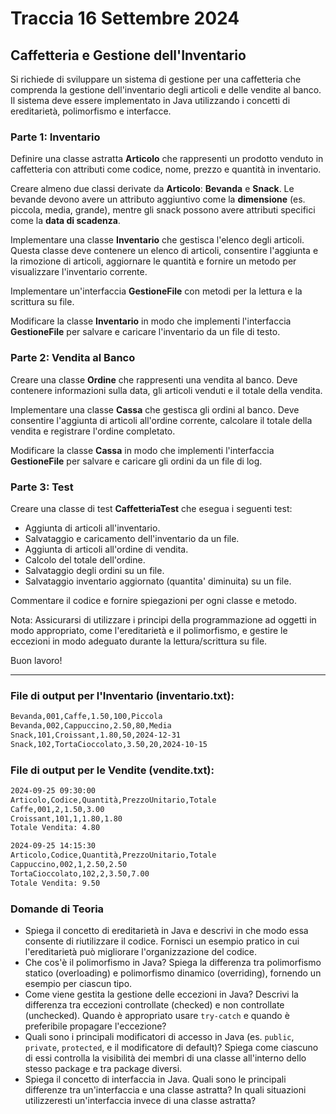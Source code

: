 # Traccia 16 Settembre 2024

## Caffetteria e Gestione dell'Inventario

Si richiede di sviluppare un sistema di gestione per una caffetteria che comprenda la gestione dell'inventario degli articoli e delle vendite al banco. Il sistema deve essere implementato in Java utilizzando i concetti di ereditarietà, polimorfismo e interfacce.

### Parte 1: Inventario

Definire una classe astratta **Articolo** che rappresenti un prodotto venduto in caffetteria con attributi come codice, nome, prezzo e quantità in inventario.

Creare almeno due classi derivate da **Articolo**: **Bevanda** e **Snack**. Le bevande devono avere un attributo aggiuntivo come la **dimensione** (es. piccola, media, grande), mentre gli snack possono avere attributi specifici come la **data di scadenza**.

Implementare una classe **Inventario** che gestisca l'elenco degli articoli. Questa classe deve contenere un elenco di articoli, consentire l'aggiunta e la rimozione di articoli, aggiornare le quantità e fornire un metodo per visualizzare l'inventario corrente.

Implementare un'interfaccia **GestioneFile** con metodi per la lettura e la scrittura su file.

Modificare la classe **Inventario** in modo che implementi l'interfaccia **GestioneFile** per salvare e caricare l'inventario da un file di testo.

### Parte 2: Vendita al Banco

Creare una classe **Ordine** che rappresenti una vendita al banco. Deve contenere informazioni sulla data, gli articoli venduti e il totale della vendita.

Implementare una classe **Cassa** che gestisca gli ordini al banco. Deve consentire l'aggiunta di articoli all'ordine corrente, calcolare il totale della vendita e registrare l'ordine completato.

Modificare la classe **Cassa** in modo che implementi l'interfaccia **GestioneFile** per salvare e caricare gli ordini da un file di log.

### Parte 3: Test

Creare una classe di test **CaffetteriaTest** che esegua i seguenti test:

- Aggiunta di articoli all'inventario.
- Salvataggio e caricamento dell'inventario da un file.
- Aggiunta di articoli all'ordine di vendita.
- Calcolo del totale dell'ordine.
- Salvataggio degli ordini su un file.
- Salvataggio inventario aggiornato (quantita' diminuita) su un file.

Commentare il codice e fornire spiegazioni per ogni classe e metodo.

Nota: Assicurarsi di utilizzare i principi della programmazione ad oggetti in modo appropriato, come l'ereditarietà e il polimorfismo, e gestire le eccezioni in modo adeguato durante la lettura/scrittura su file.

Buon lavoro!

---

### File di output per l'Inventario (inventario.txt):

```txt
Bevanda,001,Caffe,1.50,100,Piccola
Bevanda,002,Cappuccino,2.50,80,Media
Snack,101,Croissant,1.80,50,2024-12-31
Snack,102,TortaCioccolato,3.50,20,2024-10-15
```

### File di output per le Vendite (vendite.txt):

```txt
2024-09-25 09:30:00
Articolo,Codice,Quantità,PrezzoUnitario,Totale
Caffe,001,2,1.50,3.00
Croissant,101,1,1.80,1.80
Totale Vendita: 4.80

2024-09-25 14:15:30
Articolo,Codice,Quantità,PrezzoUnitario,Totale
Cappuccino,002,1,2.50,2.50
TortaCioccolato,102,2,3.50,7.00
Totale Vendita: 9.50
```

### Domande di Teoria

- Spiega il concetto di ereditarietà in Java e descrivi in che modo essa consente di riutilizzare il codice. Fornisci un esempio pratico in cui l'ereditarietà può migliorare l'organizzazione del codice.
- Che cos'è il polimorfismo in Java? Spiega la differenza tra polimorfismo statico (overloading) e polimorfismo dinamico (overriding), fornendo un esempio per ciascun tipo.
- Come viene gestita la gestione delle eccezioni in Java? Descrivi la differenza tra eccezioni controllate (checked) e non controllate (unchecked). Quando è appropriato usare `try-catch` e quando è preferibile propagare l'eccezione?
- Quali sono i principali modificatori di accesso in Java (es. `public`, `private`, `protected`, e il modificatore di default)? Spiega come ciascuno di essi controlla la visibilità dei membri di una classe all'interno dello stesso package e tra package diversi.
- Spiega il concetto di interfaccia in Java. Quali sono le principali differenze tra un'interfaccia e una classe astratta? In quali situazioni utilizzeresti un'interfaccia invece di una classe astratta?
